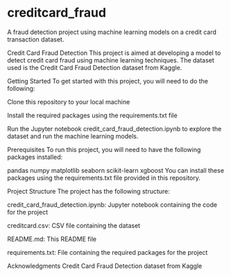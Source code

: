 # creditcard_fraud
A fraud detection project using machine learning models on a credit card transaction dataset.


Credit Card Fraud Detection
This project is aimed at developing a model to detect credit card fraud using machine learning techniques. The dataset used is the Credit Card Fraud Detection dataset from Kaggle.

Getting Started
To get started with this project, you will need to do the following:

Clone this repository to your local machine

Install the required packages using the requirements.txt file

Run the Jupyter notebook credit_card_fraud_detection.ipynb to explore the dataset and run the machine learning models.

Prerequisites
To run this project, you will need to have the following packages installed:

pandas
numpy
matplotlib
seaborn
scikit-learn
xgboost
You can install these packages using the requirements.txt file provided in this repository.

Project Structure
The project has the following structure:

credit_card_fraud_detection.ipynb: Jupyter notebook containing the code for the project

creditcard.csv: CSV file containing the dataset

README.md: This README file

requirements.txt: File containing the required packages for the project


Acknowledgments
Credit Card Fraud Detection dataset from Kaggle
